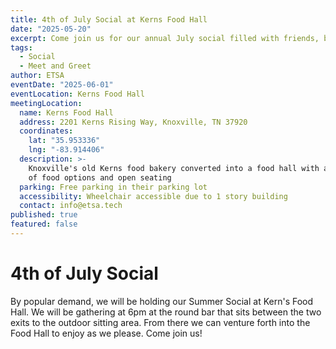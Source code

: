 ```yaml
---
title: 4th of July Social at Kerns Food Hall
date: "2025-05-20"
excerpt: Come join us for our annual July social filled with friends, beer, and food!
tags:
  - Social
  - Meet and Greet
author: ETSA
eventDate: "2025-06-01"
eventLocation: Kerns Food Hall
meetingLocation:
  name: Kerns Food Hall
  address: 2201 Kerns Rising Way, Knoxville, TN 37920
  coordinates:
    lat: "35.953336"
    lng: "-83.914406"
  description: >-
    Knoxville's old Kerns food bakery converted into a food hall with a variety
    of food options and open seating
  parking: Free parking in their parking lot
  accessibility: Wheelchair accessible due to 1 story building
  contact: info@etsa.tech
published: true
featured: false
---
```


# 4th of July Social

By popular demand, we will be holding our Summer Social at Kern's Food Hall. We will be gathering at 6pm at the round bar that sits between the two exits to the outdoor sitting area. From there we can venture forth into the Food Hall to enjoy as we please. Come join us!

